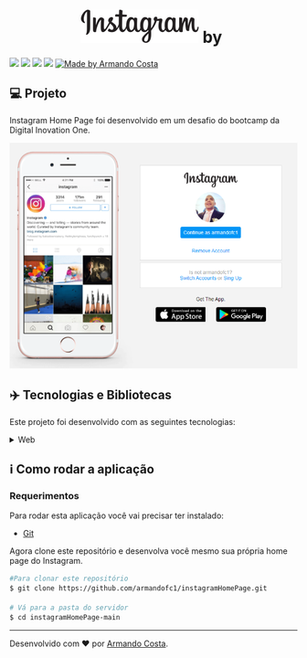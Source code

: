 

<h1 align="center">
    <img src="https://github.com/armandofc1/instagramHomePage/blob/main/img/instagram-logo.png?raw=true" alt="logo instagram"  /> by <img src="https://hermes.digitalinnovation.one/site/images/logo-footer.png" alt="" width="200px" />
</h1>

![](https://img.shields.io/github/languages/count/armandofc1/instagramHomePage?color=%23fff) ![](https://img.shields.io/github/languages/count/armandofc1/instagramHomePage?color=%23fff) ![](https://img.shields.io/github/repo-size/armandofc1/instagramHomePage?color=%23fff) ![](https://img.shields.io/github/last-commit/armandofc1/instagramHomePage?color=%23fff)
  <a href="https://www.linkedin.com/in/dev-full-stack/">
    <img alt="Made by Armando Costa" src="https://img.shields.io/badge/made%20by-Armando%20Costa-%2304D361">
  </a>



## :computer: Projeto

 Instagram Home Page foi desenvolvido em um desafio do bootcamp da  Digital Inovation One.

 <p align="center">
  <img src="https://github.com/armandofc1/instagramHomePage/blob/main/github/snap_shot.png?raw=true" >
</p>

 ## :airplane: Tecnologias e Bibliotecas

Este projeto foi desenvolvido com as seguintes tecnologias:

<details>
  <summary>Web</summary>

-   [HTML5](https://www.w3schools.com/html/default.asp)
-   [CSS3](https://www.w3schools.com/css/)
-   [VS Code](https://code.visualstudio.com/)

</details>

## :information_source: Como rodar a aplicação

### Requerimentos

Para rodar esta aplicação você vai precisar ter instalado:
* [Git](https://git-scm.com)

Agora clone este repositório e desenvolva você mesmo sua própria home page do Instagram.
```bash
#Para clonar este repositório
$ git clone https://github.com/armandofc1/instagramHomePage.git

# Vá para a pasta do servidor
$ cd instagramHomePage-main

```

---

Desenvolvido com ❤️ por <a href="https://www.linkedin.com/in/dev-full-stack/">Armando Costa</a>.
